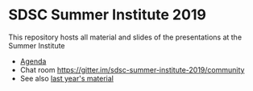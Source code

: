 # SDSC Summer Institute 2019

This repository hosts all material and slides of the presentations at the Summer Institute

* [Agenda](https://si19.sdsc.edu/agenda/)
* Chat room <https://gitter.im/sdsc-summer-institute-2019/community>
* See also [last year's material](https://github.com/sdsc/sdsc-summer-institute-2018)
